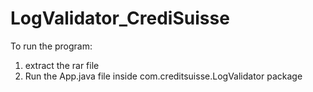# LogValidator_CrediSuisse
To run the program:
1. extract the rar file
2. Run the App.java file inside com.creditsuisse.LogValidator package
